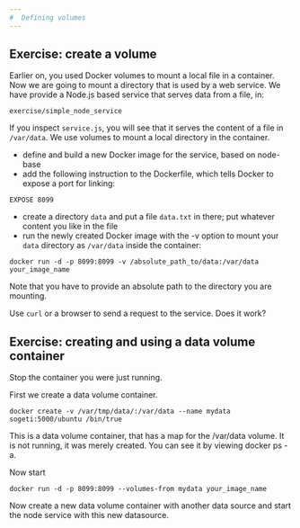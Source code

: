 ```yaml
---
#  Defining volumes
---
```


## Exercise: create a volume 

Earlier on, you used Docker volumes to mount a local file in a
container. Now we are going to mount a directory that is used by a web
service. We have provide a Node.js based service that serves data from a file, in:

```
exercise/simple_node_service
```

If you inspect `service.js`, you will see that it serves the content of
a file in `/var/data`. We use volumes to mount a local directory in the
container.

- define and build a new Docker image for the service, based on node-base
- add the following instruction to the Dockerfile, which tells Docker
  to expose a port for linking:

```
EXPOSE 8099
```

- create a directory `data` and put a file `data.txt` in there; put
  whatever content you like in the file
- run the newly created Docker image with the -v option to mount your
  `data` directory as `/var/data` inside the container:

```
docker run -d -p 8099:8099 -v /absolute_path_to/data:/var/data your_image_name
```

Note that you have to provide an absolute path to the directory you are
mounting.

Use `curl` or a browser to send a request to the service. Does it work?


## Exercise: creating and using a data volume container

Stop the container you were just running.


First we create a data volume container.

```
docker create -v /var/tmp/data/:/var/data --name mydata sogeti:5000/ubuntu /bin/true
```

This is a data volume container, that has a map for the /var/data volume. It is not running, it was merely created. You can see it by viewing docker ps -a.

Now start 

```
docker run -d -p 8099:8099 --volumes-from mydata your_image_name
```

Now create a new data volume container with another data source and start the node service with this new datasource. 
